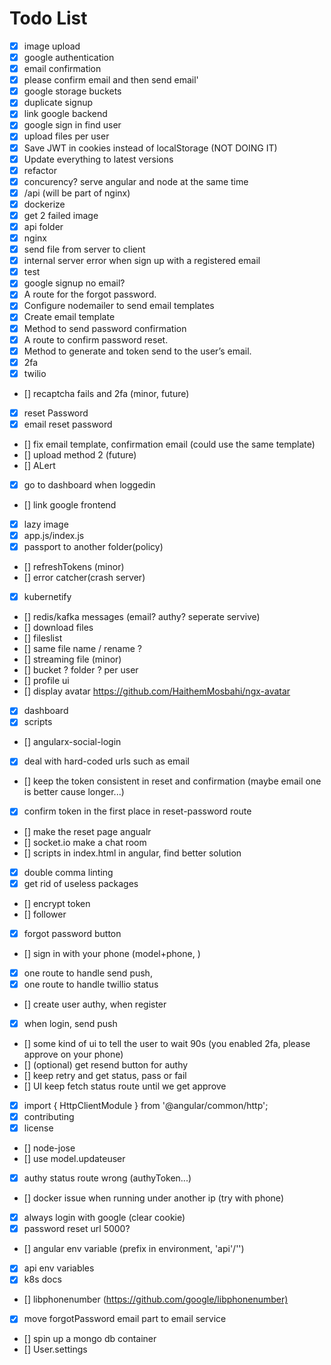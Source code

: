 # Todo List

- [x] image upload
- [x] google authentication
- [x] email confirmation
- [x] please confirm email and then send email'
- [x] google storage buckets
- [x] duplicate signup
- [x] link google backend
- [x] google sign in find user
- [x] upload files per user
- [x] Save JWT in cookies instead of localStorage (NOT DOING IT)
- [x] Update everything to latest versions
- [x] refactor
- [x] concurency? serve angular and node at the same time
- [x] /api (will be part of nginx)
- [x] dockerize
- [x] get 2 failed image
- [x] api folder
- [x] nginx
- [x] send file from server to client
- [x] internal server error when sign up with a registered email
- [x] test
- [x] google signup no email?
- [x] A route for the forgot password.
- [x] Configure nodemailer to send email templates
- [x] Create email template
- [x] Method to send password confirmation
- [x] A route to confirm password reset.
- [x] Method to generate and token send to the user’s email.
- [x] 2fa
- [x] twilio
- [] recaptcha fails and 2fa (minor, future)
- [x] reset Password
- [x] email reset password
- [] fix email template, confirmation email (could use the same template)
- [] upload method 2 (future)
- [] ALert
- [x] go to dashboard when loggedin
- [] link google frontend
- [x] lazy image
- [x] app.js/index.js
- [x] passport to another folder(policy)
- [] refreshTokens (minor)
- [] error catcher(crash server)
- [x] kubernetify
- [] redis/kafka messages (email? authy? seperate servive)
- [] download files
- [] fileslist
- [] same file name / rename ?
- [] streaming file (minor)
- [] bucket ? folder ? per user
- [] profile ui
- [] display avatar <https://github.com/HaithemMosbahi/ngx-avatar>
- [x] dashboard
- [x] scripts
- [] angularx-social-login
- [x] deal with hard-coded urls such as email
- [] keep the token consistent in reset and confirmation (maybe email one is better cause longer...)
- [x] confirm token in the first place in reset-password route
- [] make the reset page angualr
- [] socket.io make a chat room
- [] scripts in index.html in angular, find better solution
- [x] double comma linting
- [x] get rid of useless packages
- [] encrypt token
- [] follower
- [x] forgot password button
- [] sign in with your phone (model+phone, )
- [x] one route to handle send push,
- [x] one route to handle twillio status
- [] create user authy, when register
- [x] when login, send push
- [] some kind of ui to tell the user to wait 90s (you enabled 2fa, please approve on your phone)
- [] (optional) get resend button for authy
- [] keep retry and get status, pass or fail
- [] UI keep fetch status route until we get approve
- [x] import { HttpClientModule } from '@angular/common/http';
- [x] contributing
- [x] license
- [] node-jose
- [] use model.updateuser
- [x] authy status route wrong (authyToken...)
- [] docker issue when running under another ip (try with phone)
- [x] always login with google (clear cookie)
- [x] password reset url 5000?
- [] angular env variable (prefix in environment, 'api'/'')
- [x] api env variables
- [x] k8s docs
- [] libphonenumber (<https://github.com/google/libphonenumber)>
- [x] move forgotPassword email part to email service
- [] spin up a mongo db container
- [] User.settings
